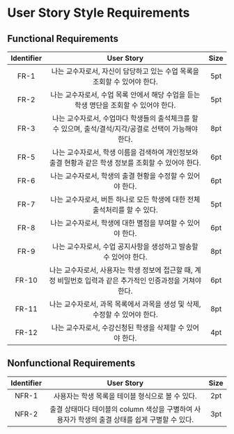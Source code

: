 # User Story Style Requirements

## Functional Requirements
|Identifier|User Story|Size|
|:--:|:--:|:--:|
|FR-1|나는 교수자로서, 자신이 담당하고 있는 수업 목록을 조회할 수 있어야 한다.|5pt|
|FR-2|나는 교수자로서, 수업 목록 안에서 해당 수업을 듣는 학생 명단을 조회할 수 있어야 한다. |5pt|
|FR-3|나는 교수자로서, 수업마다 학생들의 출석체크를 할 수 있으며, 출석/결석/지각/공결로 선택이 가능해야 한다.|8pt|
|FR-5|나는 교수자로서, 학생 이름을 검색하여 개인정보와 출결 현황과 같은 학생 정보를 조회할 수 있어야 한다.|6pt|
|FR-6|나는 교수자로서, 학생의 출결 현황을 수정할 수 있어야 한다.|6pt|
|FR-7|나는 교수자로서, 버튼 하나로 모든 학생에 대한 전체 출석처리를 할 수 있다.|5pt|
|FR-8|나는 교수자로서, 학생에 대한 별점을 부여할 수 있어야 한다. |6pt|
|FR-9|나는 교수자로서, 수업 공지사항을 생성하고 발송할 수 있어야 한다. |8pt|
|FR-10|나는 교수자로서, 사용자는 학생 정보에 접근할 때, 계정 비밀번호 입력과 같은 추가적인 인증과정을 거쳐야 한다. |6pt|
|FR-11|나는 교수자로서, 과목 목록에서 과목을 생성 및 삭제, 수정할 수 있어야 한다. |8pt|
|FR-12|나는 교수자로서, 수강신청된 학생을 삭제할 수 있어야 한다. |4pt|	

## Nonfunctional Requirements
|Identifier|User Story|Size|
|:--:|:--:|:--:|
|NFR-1|사용자는 학생 목록을 테이블 형식으로 볼 수 있다.|2pt|
|NFR-2|출결 상태마다 테이블의 column 색상을 구별하여 사용자가 학생의 출결 상태를 쉽게 구별할 수 있다.|3pt|
